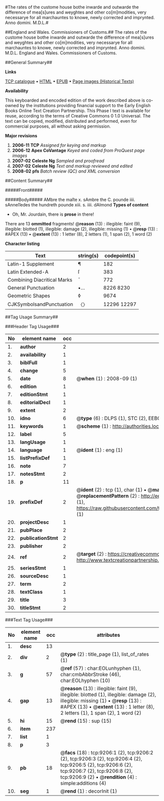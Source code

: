 #The rates of the custome house bothe inwarde and outwarde the difference of mea[s]ures and weyghtes and other co[m]modities, very necessarye for all marchauntes to knowe, newly corrected and imprynted. Anno domini. M.D.L.#

##England and Wales. Commissioners of Customs.##
The rates of the custome house bothe inwarde and outwarde the difference of mea[s]ures and weyghtes and other co[m]modities, very necessarye for all marchauntes to knowe, newly corrected and imprynted. Anno domini. M.D.L.
England and Wales. Commissioners of Customs.

##General Summary##

**Links**

[TCP catalogue](http://www.ota.ox.ac.uk/tcp/)  • 
[HTML](http://tei.it.ox.ac.uk/tcp/Texts-HTML/free/A21/A21347.html)  • 
[EPUB](http://tei.it.ox.ac.uk/tcp/Texts-EPUB/free/A21/A21347.epub) • 
[Page images (Historical Texts)](https://data.historicaltexts.jisc.ac.uk/view?pubId=eebo-99844398e&pageId=eebo-99844398e-9206-1)

**Availability**

This keyboarded and encoded edition of the
	       work described above is co-owned by the institutions
	       providing financial support to the Early English Books
	       Online Text Creation Partnership. This Phase I text is
	       available for reuse, according to the terms of Creative
	       Commons 0 1.0 Universal. The text can be copied,
	       modified, distributed and performed, even for
	       commercial purposes, all without asking permission.

**Major revisions**

1. __2006-11__ __TCP__ *Assigned for keying and markup*
1. __2006-12__ __Apex CoVantage__ *Keyed and coded from ProQuest page images*
1. __2007-02__ __Celeste Ng__ *Sampled and proofread*
1. __2007-02__ __Celeste Ng__ *Text and markup reviewed and edited*
1. __2008-02__ __pfs__ *Batch review (QC) and XML conversion*

##Content Summary##

#####Front#####

#####Body#####
AMbre the maſte x. sAmbre the C. pounde iiii. sAnneſſedes the hundreth pounde xiii. s. iiii. dAlmond
**Types of content**

  * Oh, Mr. Jourdain, there is **prose** in there!

There are 13 **ommitted** fragments! 
 @__reason__ (13) : illegible: faint (9), illegible: blotted (1), illegible: damage (2), illegible: missing (1)  •  @__resp__ (13) : #APEX (13)  •  @__extent__ (13) : 1 letter (8), 2 letters (1), 1 span (2), 1 word (2)

**Character listing**


|Text|string(s)|codepoint(s)|
|---|---|---|
|Latin-1 Supplement|¶|182|
|Latin Extended-A|ſ|383|
|Combining             Diacritical Marks|̄|772|
|General Punctuation|•…|8226 8230|
|Geometric Shapes|◊|9674|
|CJKSymbolsandPunctuation|〈〉|12296 12297|

##Tag Usage Summary##

###Header Tag Usage###

|No|element name|occ|attributes|
|---|---|---|---|
|1.|__author__|2||
|2.|__availability__|1||
|3.|__biblFull__|1||
|4.|__change__|5||
|5.|__date__|8| @__when__ (1) : 2008-09 (1)|
|6.|__edition__|1||
|7.|__editionStmt__|1||
|8.|__editorialDecl__|1||
|9.|__extent__|2||
|10.|__idno__|6| @__type__ (6) : DLPS (1), STC (2), EEBO-CITATION (1), PROQUEST (1), VID (1)|
|11.|__keywords__|1| @__scheme__ (1) : http://authorities.loc.gov/ (1)|
|12.|__label__|5||
|13.|__langUsage__|1||
|14.|__language__|1| @__ident__ (1) : eng (1)|
|15.|__listPrefixDef__|1||
|16.|__note__|7||
|17.|__notesStmt__|2||
|18.|__p__|11||
|19.|__prefixDef__|2| @__ident__ (2) : tcp (1), char (1)  •  @__matchPattern__ (2) : ([0-9\-]+):([0-9IVX]+) (1), (.+) (1)  •  @__replacementPattern__ (2) : http://eebo.chadwyck.com/downloadtiff?vid=$1&page=$2 (1), https://raw.githubusercontent.com/textcreationpartnership/Texts/master/tcpchars.xml#$1 (1)|
|20.|__projectDesc__|1||
|21.|__pubPlace__|2||
|22.|__publicationStmt__|2||
|23.|__publisher__|2||
|24.|__ref__|2| @__target__ (2) : https://creativecommons.org/publicdomain/zero/1.0/ (1), http://www.textcreationpartnership.org/docs/. (1)|
|25.|__seriesStmt__|1||
|26.|__sourceDesc__|1||
|27.|__term__|2||
|28.|__textClass__|1||
|29.|__title__|3||
|30.|__titleStmt__|2||


###Text Tag Usage###

|No|element name|occ|attributes|
|---|---|---|---|
|1.|__desc__|13||
|2.|__div__|2| @__type__ (2) : title_page (1), list_of_rates (1)|
|3.|__g__|57| @__ref__ (57) : char:EOLunhyphen (1), char:cmbAbbrStroke (46), char:EOLhyphen (10)|
|4.|__gap__|13| @__reason__ (13) : illegible: faint (9), illegible: blotted (1), illegible: damage (2), illegible: missing (1)  •  @__resp__ (13) : #APEX (13)  •  @__extent__ (13) : 1 letter (8), 2 letters (1), 1 span (2), 1 word (2)|
|5.|__hi__|15| @__rend__ (15) : sup (15)|
|6.|__item__|237||
|7.|__list__|1||
|8.|__p__|3||
|9.|__pb__|18| @__facs__ (18) : tcp:9206:1 (2), tcp:9206:2 (2), tcp:9206:3 (2), tcp:9206:4 (2), tcp:9206:5 (2), tcp:9206:6 (2), tcp:9206:7 (2), tcp:9206:8 (2), tcp:9206:9 (2)  •  @__rendition__ (4) : simple:additions (4)|
|10.|__seg__|1| @__rend__ (1) : decorInit (1)|
